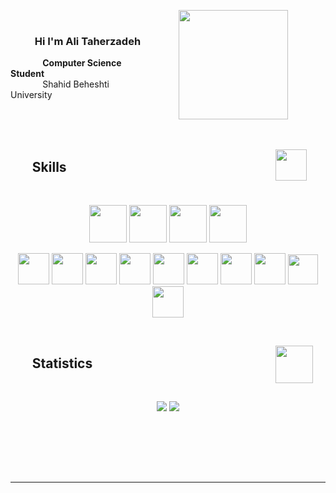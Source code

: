 <br><br>

<p>
  <img src="https://user-images.githubusercontent.com/74038190/229223156-0cbdaba9-3128-4d8e-8719-b6b4cf741b67.gif" width="175" align="right" hspace="60">
</p>

<br>

### &nbsp;&nbsp;&nbsp;&nbsp;&nbsp;&nbsp;&nbsp;&nbsp;&nbsp;&nbsp;**Hi I'm Ali Taherzadeh**

&nbsp;&nbsp;&nbsp;&nbsp;&nbsp;&nbsp;&nbsp;&nbsp;&nbsp;&nbsp;&nbsp;&nbsp; **Computer Science Student**  
&nbsp;&nbsp;&nbsp;&nbsp;&nbsp;&nbsp;&nbsp;&nbsp;&nbsp;&nbsp;&nbsp;&nbsp; Shahid Beheshti University

<br><br><br>

<p>
  <img src="https://user-images.githubusercontent.com/74038190/216120974-24a76b31-7f39-41f1-a38f-b3c1377cc612.png" width="50" align="right" vspace="0" hspace="30">

</p>

## &nbsp;&nbsp;&nbsp;&nbsp;&nbsp;&nbsp; **Skills**

<br>
<p align="center">
<img src="https://raw.githubusercontent.com/marwin1991/profile-technology-icons/refs/heads/main/icons/mssql.png" width="60" align="" vspace="0" hspace="0">
  <img src="https://raw.githubusercontent.com/marwin1991/profile-technology-icons/refs/heads/main/icons/c%23.png" width="60" align="" vspace="0" hspace="0">
  <img src="https://raw.githubusercontent.com/marwin1991/profile-technology-icons/refs/heads/main/icons/_net_core.png" width="60" align="" vspace="0" hspace="0">
  <img src="https://raw.githubusercontent.com/marwin1991/profile-technology-icons/refs/heads/main/icons/react.png" width="60" align="" vspace="0" hspace="0">
</p>

<p align="center">
  <img src="https://raw.githubusercontent.com/marwin1991/profile-technology-icons/refs/heads/main/icons/c++.png" width="50" align="" vspace="0" hspace="0">
  <img src="https://raw.githubusercontent.com/marwin1991/profile-technology-icons/refs/heads/main/icons/python.png" width="50" align="" vspace="0" hspace="0">
  <img src="https://raw.githubusercontent.com/marwin1991/profile-technology-icons/refs/heads/main/icons/postgresql.png" width="50" align="" vspace="0" hspace="0">
  <img src="https://raw.githubusercontent.com/marwin1991/profile-technology-icons/refs/heads/main/icons/java.png" width="50" align="" vspace="0" hspace="0">
  <img src="https://raw.githubusercontent.com/marwin1991/profile-technology-icons/refs/heads/main/icons/postman.png" width="50" align="" vspace="0" hspace="0">
  <img src="https://raw.githubusercontent.com/marwin1991/profile-technology-icons/refs/heads/main/icons/html.png" width="50" align="" vspace="0" hspace="0">
  <img src="https://raw.githubusercontent.com/marwin1991/profile-technology-icons/refs/heads/main/icons/css.png" width="50" align="" vspace="0" hspace="0">
  <img src="https://raw.githubusercontent.com/marwin1991/profile-technology-icons/refs/heads/main/icons/bootstrap.png" width="50" align="" vspace="0" hspace="0">
  <img src="https://raw.githubusercontent.com/marwin1991/profile-technology-icons/refs/heads/main/icons/javascript.png" width="48" align="" vspace="0" hspace="0">
  <img src="https://raw.githubusercontent.com/marwin1991/profile-technology-icons/refs/heads/main/icons/typescript.png" width="50" align="" vspace="0" hspace="0">
  
</p>

<!-- <p align="center">

  <img src="https://raw.githubusercontent.com/marwin1991/profile-technology-icons/refs/heads/main/icons/_net_core.png" width="50" align="" vspace="0" hspace="0">
</p>

<p align="center">
  <img src="https://raw.githubusercontent.com/marwin1991/profile-technology-icons/refs/heads/main/icons/git.png" width="50" align="" vspace="0" hspace="0">
  <img src="https://raw.githubusercontent.com/marwin1991/profile-technology-icons/refs/heads/main/icons/github.png" width="50" align="" vspace="0" hspace="0">
  <img src="https://raw.githubusercontent.com/marwin1991/profile-technology-icons/refs/heads/main/icons/gitlab.png" width="50" align="" vspace="0" hspace="0">
  <img src="https://raw.githubusercontent.com/marwin1991/profile-technology-icons/refs/heads/main/icons/intellij.png" width="50" align="" vspace="0" hspace="0">
  <img src="https://raw.githubusercontent.com/marwin1991/profile-technology-icons/refs/heads/main/icons/visual_studio_code.png" width="50" align="" vspace="0" hspace="0">


</p> -->

<br>
<!-- 
<p>
  <img src="https://user-images.githubusercontent.com/74038190/212284087-bbe7e430-757e-4901-90bf-4cd2ce3e1852.gif" width="35" align="right" vspace="0" hspace="30">
</p> -->

<!-- ## &nbsp;&nbsp;&nbsp;&nbsp;&nbsp;&nbsp; **Projects** -->

<!-- <br><br> -->

<p>
  <img src="https://github.com/Anmol-Baranwal/Cool-GIFs-For-GitHub/assets/74038190/0b335028-1d3d-4ee5-b5b3-a373d499be7e" width="60" align="right" vspace="0" hspace="20">
</p>

## &nbsp;&nbsp;&nbsp;&nbsp;&nbsp;&nbsp; **Statistics**

<br>
<p align="center">
  <img
   src="https://github-readme-stats.vercel.app/api?username=AliThz&show_icons=true&theme=dark#gh-dark-mode-only">
    <!-- width="60%" align="right"> -->
  <img
   src="https://github-readme-stats.vercel.app/api/top-langs/?username=ALiThz&layout=donut&theme=dark" >
   <!-- width = "40%" align="right"> -->
</p>

<!-- <br><br>

<p>
  <img src="https://user-images.githubusercontent.com/74038190/216122065-2f028bae-25d6-4a3c-bc9f-175394ed5011.png" width="45" align="right" vspace="0" hspace="20">
</p>

## &nbsp;&nbsp;&nbsp;&nbsp;&nbsp;&nbsp; **Contact** -->

<br><br>

<!-- <p align="center">
<img src="https://github.com/Anmol-Baranwal/Cool-GIFs-For-GitHub/assets/74038190/0c7eb6ed-663b-4ce4-bfbd-18239a38ba1b" width="70%">
</p> -->

<br><br>

---